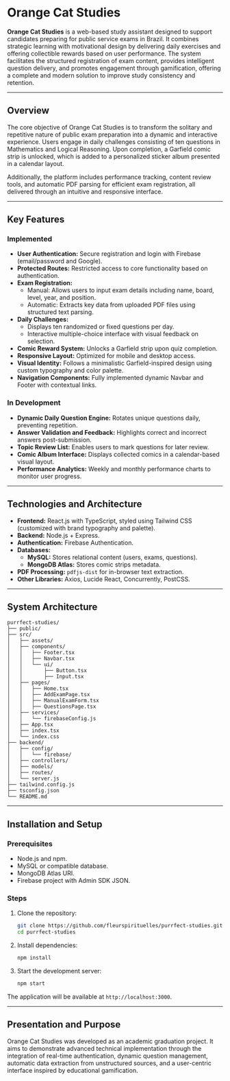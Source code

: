 # Orange Cat Studies

**Orange Cat Studies** is a web-based study assistant designed to support candidates preparing for public service exams in Brazil. It combines strategic learning with motivational design by delivering daily exercises and offering collectible rewards based on user performance. The system facilitates the structured registration of exam content, provides intelligent question delivery, and promotes engagement through gamification, offering a complete and modern solution to improve study consistency and retention.

---

## Overview

The core objective of Orange Cat Studies is to transform the solitary and repetitive nature of public exam preparation into a dynamic and interactive experience. Users engage in daily challenges consisting of ten questions in Mathematics and Logical Reasoning. Upon completion, a Garfield comic strip is unlocked, which is added to a personalized sticker album presented in a calendar layout.

Additionally, the platform includes performance tracking, content review tools, and automatic PDF parsing for efficient exam registration, all delivered through an intuitive and responsive interface.

---

## Key Features

### Implemented

- **User Authentication:** Secure registration and login with Firebase (email/password and Google).
- **Protected Routes:** Restricted access to core functionality based on authentication.
- **Exam Registration:**
  - Manual: Allows users to input exam details including name, board, level, year, and position.
  - Automatic: Extracts key data from uploaded PDF files using structured text parsing.
- **Daily Challenges:**
  - Displays ten randomized or fixed questions per day.
  - Interactive multiple-choice interface with visual feedback on selection.
- **Comic Reward System:** Unlocks a Garfield strip upon quiz completion.
- **Responsive Layout:** Optimized for mobile and desktop access.
- **Visual Identity:** Follows a minimalistic Garfield-inspired design using custom typography and color palette.
- **Navigation Components:** Fully implemented dynamic Navbar and Footer with contextual links.

### In Development

- **Dynamic Daily Question Engine:** Rotates unique questions daily, preventing repetition.
- **Answer Validation and Feedback:** Highlights correct and incorrect answers post-submission.
- **Topic Review List:** Enables users to mark questions for later review.
- **Comic Album Interface:** Displays collected comics in a calendar-based visual layout.
- **Performance Analytics:** Weekly and monthly performance charts to monitor user progress.

---

## Technologies and Architecture

- **Frontend:** React.js with TypeScript, styled using Tailwind CSS (customized with brand typography and palette).
- **Backend:** Node.js + Express.
- **Authentication:** Firebase Authentication.
- **Databases:**
  - **MySQL:** Stores relational content (users, exams, questions).
  - **MongoDB Atlas:** Stores comic strips metadata.
- **PDF Processing:** `pdfjs-dist` for in-browser text extraction.
- **Other Libraries:** Axios, Lucide React, Concurrently, PostCSS.

---

## System Architecture

```
purrfect-studies/
├── public/
├── src/
│   ├── assets/
│   ├── components/
│   │   ├── Footer.tsx
│   │   ├── Navbar.tsx
│   │   └── ui/
│   │       ├── Button.tsx
│   │       ├── Input.tsx
│   ├── pages/
│   │   ├── Home.tsx
│   │   ├── AddExamPage.tsx
│   │   ├── ManualExamForm.tsx
│   │   ├── QuestionsPage.tsx
│   ├── services/
│   │   └── firebaseConfig.js
│   ├── App.tsx
│   ├── index.tsx
│   └── index.css
├── backend/
│   ├── config/
│   │   └── firebase/
│   ├── controllers/
│   ├── models/
│   ├── routes/
│   └── server.js
├── tailwind.config.js
├── tsconfig.json
└── README.md
```

---

## Installation and Setup

### Prerequisites

- Node.js and npm.
- MySQL or compatible database.
- MongoDB Atlas URI.
- Firebase project with Admin SDK JSON.

### Steps

1. Clone the repository:
   ```bash
   git clone https://github.com/fleurspirituelles/purrfect-studies.git
   cd purrfect-studies
   ```

2. Install dependencies:
   ```bash
   npm install
   ```

3. Start the development server:
   ```bash
   npm start
   ```

The application will be available at `http://localhost:3000`.

---

## Presentation and Purpose

Orange Cat Studies was developed as an academic graduation project. It aims to demonstrate advanced technical implementation through the integration of real-time authentication, dynamic question management, automatic data extraction from unstructured sources, and a user-centric interface inspired by educational gamification.
